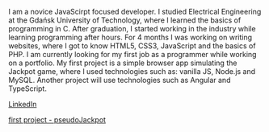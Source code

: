I am a novice JavaScirpt focused developer.
I studied Electrical Engineering at the Gdańsk University of Technology, where I learned the basics of programming in C.
After graduation, I started working in the industry while learning programming after hours.
For 4 months I was working on writing websites, where I got to know HTML5, CSS3, JavaScript and the basics of PHP.
I am currently looking for my first job as a programmer while working on a portfolio.
My first project is a simple browser app simulating the Jackpot game, where I used technologies such as: vanilla JS, Node.js and MySQL.
Another project will use technologies such as Angular and TypeScript.

[LinkedIn](https://www.linkedin.com/in/paweł-Małek)

[first project - pseudoJackpot](http://drawit.click/)
